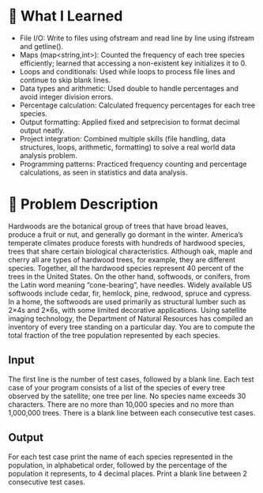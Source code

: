 # 🧠 What I Learned
- File I/O: Write to files using ofstream and read line by line using ifstream and getline().
- Maps (map<string,int>): Counted the frequency of each tree species efficiently; learned that accessing a non-existent key initializes it to 0.
- Loops and conditionals: Used while loops to process file lines and continue to skip blank lines.
- Data types and arithmetic: Used double to handle percentages and avoid integer division errors.
- Percentage calculation: Calculated frequency percentages for each tree species.
- Output formatting: Applied fixed and setprecision to format decimal output neatly.
- Project integration: Combined multiple skills (file handling, data structures, loops, arithmetic, formatting) to solve a real world data analysis problem.
- Programming patterns: Practiced frequency counting and percentage calculations, as seen in statistics and data analysis.

# 🎯 Problem Description
Hardwoods are the botanical group of trees that have broad leaves, produce a fruit or nut, and generally go dormant in the winter.
America’s temperate climates produce forests with hundreds of hardwood species, trees that share certain biological characteristics. Although oak, maple and cherry all are types of hardwood trees, for example, they are different species. Together, all the hardwood species represent 40 percent of the trees in the United States.
On the other hand, softwoods, or conifers, from the Latin word meaning “cone-bearing”, have needles. Widely available US softwoods include cedar, fir, hemlock, pine, redwood, spruce and cypress. In a home, the softwoods are used primarily as structural lumber such as 2×4s and 2×6s, with some limited decorative applications.
Using satellite imaging technology, the Department of Natural Resources has compiled an inventory of every tree standing on a particular day. You are to compute the total fraction of the tree population represented by each species.
## Input
The first line is the number of test cases, followed by a blank line.
Each test case of your program consists of a list of the species of every tree observed by the satellite;
one tree per line. No species name exceeds 30 characters. There are no more than 10,000 species and no more than 1,000,000 trees.
There is a blank line between each consecutive test cases.
## Output
For each test case print the name of each species represented in the population, in alphabetical order, followed by the percentage of the population it represents, to 4 decimal places.
Print a blank line between 2 consecutive test cases.
